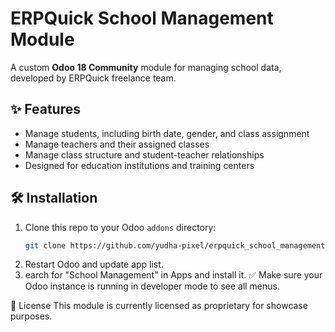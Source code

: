 # ERPQuick School Management Module

A custom **Odoo 18 Community** module for managing school data, developed by ERPQuick freelance team.

## ✨ Features

- Manage students, including birth date, gender, and class assignment
- Manage teachers and their assigned classes
- Manage class structure and student-teacher relationships
- Designed for education institutions and training centers

## 🛠️ Installation

1. Clone this repo to your Odoo `addons` directory:
   ```bash
   git clone https://github.com/yudha-pixel/erpquick_school_management.git
2. Restart Odoo and update app list.
3. earch for "School Management" in Apps and install it.
✅ Make sure your Odoo instance is running in developer mode to see all menus.

📄 License
This module is currently licensed as proprietary for showcase purposes.
